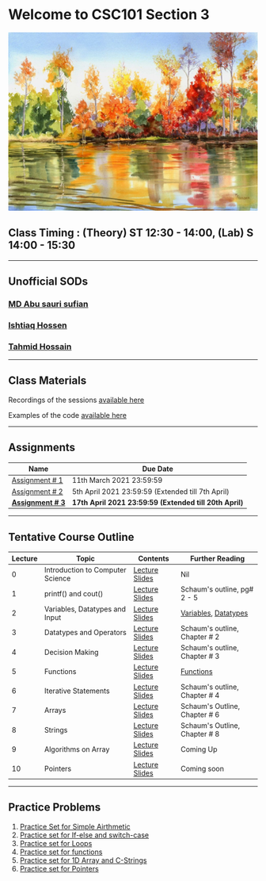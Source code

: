 # Welcome to CSC101 Section 3

![Fall](/fall.jpg)

## Class Timing : (Theory) ST 12:30 - 14:00, (Lab) S 14:00 - 15:30
* * *


## Unofficial SODs

### [MD Abu sauri sufian](mailto:1930839@iub.edu.bd) 

### [Ishtiaq Hossen](mailto:1921532@iub.edu.bd)

### [Tahmid Hossain](mailto:1820228@iub.edu.bd)


* * * 
## Class Materials

Recordings of the sessions [available here](https://drive.google.com/drive/folders/1KJXF4o9NnCreQNrr8g3MzASutwhrIAZQ?usp=sharing)


Examples of the code [available here](https://github.com/Romasa/Introductory-Programming-with-C-Plus-Plus)

* * * 

## Assignments

Name | Due Date 
-----| ----------------
[Assignment # 1](https://docs.google.com/document/d/1VfYTZk0BiYO6BzGLe5W3oss_bgDzCk0CzP1vwFXS6VE/edit?usp=sharing) | 11th March 2021 23:59:59
[Assignment # 2](https://www.codestepbystep.com/problemset/view?id=2867) | 5th April 2021 23:59:59 (Extended till 7th April)
**[Assignment # 3](https://www.codestepbystep.com/problemset/view?id=2897)** | **17th April 2021 23:59:59 (Extended till 20th April)**


* * *

## Tentative Course Outline

Lecture  | Topic | Contents  | Further Reading
---------|-------|-----------|-----------------------
0 | Introduction to Computer Science | [Lecture Slides](https://docs.google.com/presentation/d/1WzYITyGFqdw9tjBzAaRi6bUc596Juk3BmlwPERzMtyE/edit?usp=sharing) | Nil
1 | printf() and cout() | [Lecture Slides](https://docs.google.com/presentation/d/1POaPIfWOyYCynZggYynVUnbCoiNCSo6eCY9bxDtKsME/edit?usp=sharing) | Schaum's outline, pg# 2 - 5
2 | Variables, Datatypes and Input | [Lecture Slides](https://docs.google.com/presentation/d/1q0mrhAz57rkCCBlHCrfZ3e0dW64GgP9agD_Zen4so_A/edit?usp=sharing) | [Variables](https://drive.google.com/file/d/1Fi9cjMXSLCFeSHLLYZ58iAFsQcypE917/view?usp=sharing),  [Datatypes](https://drive.google.com/file/d/1Fi9cjMXSLCFeSHLLYZ58iAFsQcypE917/view?usp=sharing)
3 | Datatypes and Operators  | [Lecture Slides](https://docs.google.com/presentation/d/1fob7spDAPqYFZx2FIIcfWsbUGjSfVPcHUUwB3yUKVps/edit?usp=sharing) | Schaum's outline, Chapter # 2
4 | Decision Making  | [Lecture Slides](https://docs.google.com/presentation/d/1DUohKCdo57a2rM6TTlB5C7hO2npF2VKNjaFmkIzoyGE/edit?usp=sharing) | Schaum's outline, Chapter # 3
5 | Functions | [Lecture Slides](https://docs.google.com/presentation/d/1kkkTd3fs6L6gm53pl58CysR50SL0D7-IhUs2w4WLYaY/edit?usp=sharing) | [Functions](https://drive.google.com/file/d/1Sb83AJUUp0NIUyJBeL7oblkp1ReIWeNj/view?usp=sharing)   
6 | Iterative Statements | [Lecture Slides](https://docs.google.com/presentation/d/1Kx2pTD-cy2EsRJvlUy23TBaX9OmNqAduMxVsH1NZCRI/edit?usp=sharing) | Schaum's outline, Chapter # 4  
7 | Arrays | [Lecture Slides](https://docs.google.com/presentation/d/1oRhcSBMaNEIMj2e5HyaaXCW8_MthGPp-NaEyyj1aoTI/edit?usp=sharing) | Schaum's Outline, Chapter # 6  
8 | Strings | [Lecture Slides](https://docs.google.com/presentation/d/1hHlcQMd56ndFcudNi7UJJ4BJGohl2kI4gK29BelMLUU/edit?usp=sharing) | Schaum's Outline, Chapter # 8  
9 | Algorithms on Array | [Lecture Slides](https://docs.google.com/presentation/d/1ZWqmDtOqIC58G7TTD04OPSxAVtcxTLIumdEAfK0V6LU/edit?usp=sharing) | Coming Up  
10 | Pointers | [Lecture Slides](https://docs.google.com/presentation/d/1CxeAjmJTA0-EtET86gVlWCepBsq5qagWE-r_1wsRRbM/edit?usp=sharing) | Coming soon



* * *

## Practice Problems
1. [Practice Set for Simple Airthmetic](https://docs.google.com/document/d/1uZrc1sv3mHkYIXJMd8HTOQdXakFdiLhvrYthV3krSfc/edit?usp=sharing)
2. [Practice set for If-else and switch-case](https://docs.google.com/document/d/1M0qt1GzSlCLe2OVImeRUehOij-YRc-36Y_3jyUIPEUQ/edit?usp=sharing)
3. [Practice set for Loops](https://docs.google.com/document/d/1d3h9piwUDnlM6DUzj--yvHotIfZsAUQeT0f4SHqpnVQ/edit?usp=sharing)  
4. [Practice set for functions](https://docs.google.com/document/d/18fuIQ9XQy5V8-n_-SsfymcgU3CXHmT6ORqSDyZVw_DE/edit?usp=sharing)
5. [Practice set for 1D Array and C-Strings](https://docs.google.com/document/d/12E_vDtavy2Y6nKfAcqZyS8sEWELKC17XOE3CRtxl7Jw/edit?usp=sharing)  
6. [Practice set for Pointers](https://docs.google.com/document/d/1DlNUMKYmFSEsHYwgdToYWvDGJYEAoRUjZrllB6sRAjA/edit?usp=sharing)
